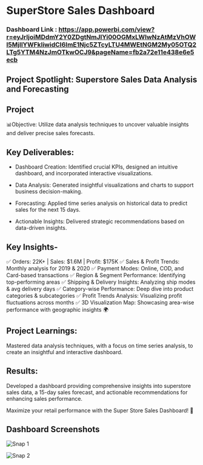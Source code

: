 # SuperStore Sales Dashboard

### Dashboard Link : https://app.powerbi.com/view?r=eyJrIjoiMDdmY2Y0ZDgtNmJlYi00OGMxLWIwNzAtMzVhOWI5MjllYWFkIiwidCI6ImE1Njc5ZTcyLTU4MWEtNGM2My05OTQ2LTg5YTM4NzJmOTkwOCJ9&pageName=fb2a72e11e438e6e5ecb

## Project Spotlight: Superstore Sales Data Analysis and Forecasting 



## Project

📊Objective: Utilize data analysis techniques to uncover valuable insights and deliver precise sales forecasts.



## Key Deliverables:

- Dashboard Creation: Identified crucial KPIs, designed an intuitive dashboard, and incorporated interactive visualizations.

- Data Analysis: Generated insightful visualizations and charts to support business decision-making.

- Forecasting: Applied time series analysis on historical data to predict sales for the next 15 days.

- Actionable Insights: Delivered strategic recommendations based on data-driven insights.

## Key Insights-
✅ Orders: 22K+ | Sales: $1.6M | Profit: $175K
✅ Sales & Profit Trends: Monthly analysis for 2019 & 2020
✅ Payment Modes: Online, COD, and Card-based transactions
✅ Region & Segment Performance: Identifying top-performing areas
✅ Shipping & Delivery Insights: Analyzing ship modes & avg delivery days
✅ Category-wise Performance: Deep dive into product categories & subcategories
✅ Profit Trends Analysis: Visualizing profit fluctuations across months
✅ 3D Visualization Map: Showcasing area-wise performance with geographic insights 🌍

## Project Learnings: 
Mastered data analysis techniques, with a focus on time series analysis, to create an insightful and interactive dashboard.



## Results: 
Developed a dashboard providing comprehensive insights into superstore sales data, a 15-day sales forecast, and actionable recommendations for enhancing sales performance.



Maximize your retail performance with the Super Store Sales Dashboard! 💼

## Dashboard Screenshots

![Snap 1](https://github.com/user-attachments/assets/6a28b182-a852-4353-8d85-ca0deb432b80)

![Snap 2](https://github.com/user-attachments/assets/2508f16d-912d-48b1-b477-7dd233bb2704)
